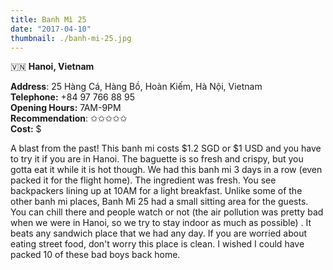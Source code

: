 ```yaml
---
title: Banh Mì 25
date: "2017-04-10"
thumbnail: ./banh-mi-25.jpg
---
```

🇻🇳 **Hanoi, Vietnam**

**Address**: 25 Hàng Cá, Hàng Bồ, Hoàn Kiếm, Hà Nội, Vietnam  
**Telephone:** +84 97 766 88 95  
**Opening Hours:** 7AM-9PM  
**Recommendation**: ✩✩✩✩✩​  
**Cost:** $

A blast from the past! This banh mi costs $1.2 SGD or $1 USD and you have to try it if you are in Hanoi. The baguette is so fresh and crispy, but you gotta eat it while it is hot though. We had this banh mi 3 days in a row (even packed it for the flight home). The ingredient was fresh. You see backpackers lining up at 10AM for a light breakfast. Unlike some of the other banh mi places, Banh Mì 25 had a small sitting area for the guests. You can chill there and people watch or not (the air pollution was pretty bad when we were in Hanoi, so we try to stay indoor as much as possible) . It beats any sandwich place that we had any day. If you are worried about eating street food, don't worry this place is clean. I wished I could have packed 10 of these bad boys back home.
